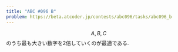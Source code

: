 ```yaml
---
title: "ABC #096 B"
problem: https://beta.atcoder.jp/contests/abc096/tasks/abc096_b
---
```

$$ A, B, C $$ のうち最も大きい数字を2倍していくのが最適である.
